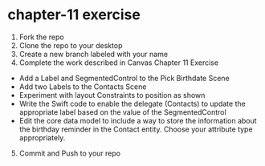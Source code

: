 # chapter-11 exercise
 1. Fork the repo
 2. Clone the repo to your desktop
 3. Create a new branch labeled with your name
 4. Complete the work described in Canvas Chapter 11 Exercise
  - Add a Label and SegmentedControl to the Pick Birthdate Scene
  - Add two Labels to the Contacts Scene
  - Experiment with layout Constraints to position as shown
  - Write the Swift code to enable the delegate (Contacts) to update the appropriate label based on the value of the SegmentedControl
  - Edit the core data model to include a way to store the information about the birthday reminder in the Contact entity. Choose your attribute type appropriately.
 5. Commit and Push to your repo
